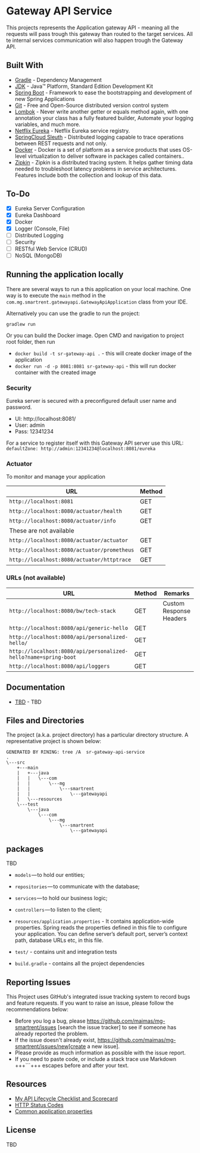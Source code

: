 # Gateway API Service

This projects represents the Application gateway API - meaning all the requests will pass trough this gateway than routed to the target services. 
All te internal services communication will also happen trough the Gateway API. 

## Built With

* 	[Gradle](https://gradle.com/) - Dependency Management
* 	[JDK](http://www.oracle.com/technetwork/java/javase/downloads/jdk8-downloads-2133151.html) - Java™ Platform, Standard Edition Development Kit 
* 	[Spring Boot](https://spring.io/projects/spring-boot) - Framework to ease the bootstrapping and development of new Spring Applications
* 	[Git](https://git-scm.com/) - Free and Open-Source distributed version control system 
* 	[Lombok](https://projectlombok.org/) - Never write another getter or equals method again, with one annotation your class has a fully featured builder, Automate your logging variables, and much more.
* 	[Netflix Eureka](https://spring.io/guides/gs/service-registration-and-discovery/) - Netflix Eureka service registry.
* 	[SpringCloud Sleuth](https://www.baeldung.com/spring-cloud-sleuth-single-application) - Distributed logging capable to trace operations between REST requests and not only.
* 	[Docker](https://www.docker.com/) - Docker is a set of platform as a service products that uses OS-level virtualization to deliver software in packages called containers..
* 	[Zipkin](https://www.zipkin.com/) - Zipkin is a distributed tracing system. It helps gather timing data needed to troubleshoot latency problems in service architectures. Features include both the collection and lookup of this data.

## To-Do

- [x] Eureka Server Configuration
- [x] Eureka Dashboard
- [x] Docker
- [x] Logger (Console, File)
- [ ] Distributed Logging
- [ ] Security
- [ ] RESTful Web Service (CRUD)
- [ ] NoSQL (MongoDB)

## Running the application locally

There are several ways to run a this application on your local machine.
One way is to execute the `main` method in the `com.mg.smartrent.gatewayapi.GatewayApiApplication` class from your IDE.


Alternatively you can use the gradle to run the project:

```shell
gradlew run
```

Or you can build the Docker image. Open CMD and navigation to project root folder, then run 
 * ``docker build -t sr-gateway-api .`` - this will create docker image of the application 
 * ``docker run -d -p 8081:8081 sr-gateway-api`` - this will run docker container with the created image

### Security
Eureka server is secured with a preconfigured default user name and password.
* UI: http://localhost:8081/
* User: admin
* Pass: 12341234
 
 For a service to register itself with this Gateway API server use this URL: ``defaultZone: http://admin:12341234@localhost:8081/eureka``
 
### Actuator

To monitor and manage your application

|  URL |  Method |
|----------|--------------|
|`http://localhost:8081`  						| GET |
|`http://localhost:8080/actuator/health`    	| GET |
|`http://localhost:8080/actuator/info`      	| GET |
| These are not available 
|`http://localhost:8080/actuator/actuator`  | GET |
|`http://localhost:8080/actuator/prometheus`| GET |
|`http://localhost:8080/actuator/httptrace` | GET |

### URLs (not available)

|  URL |  Method | Remarks |
|----------|--------------|--------------|
|`http://localhost:8080/bw/tech-stack`                           | GET | Custom Response Headers|
|`http://localhost:8080/api/generic-hello`                       | GET | |
|`http://localhost:8080/api/personalized-hello/`                 | GET | |
|`http://localhost:8080/api/personalized-hello?name=spring-boot` | GET | |
|`http://localhost:8080/api/loggers`                             | GET | |


## Documentation

* [TBD](https://documenter.getpostman.com/view/2449187/RWTiwzb2) - TBD

## Files and Directories

The project (a.k.a. project directory) has a particular directory structure. A representative project is shown below:

```
GENERATED BY RINING: tree /A  sr-gateway-api-service
.
\---src
    +---main
    |   +---java
    |   |   \---com
    |   |       \---mg
    |   |           \---smartrent
    |   |               \---gatewayapi
    |   \---resources
    \---test
        \---java
            \---com
                \---mg
                    \---smartrent
                        \---gatewayapi

```

## packages
TBD
- `models` — to hold our entities;
- `repositories` — to communicate with the database;
- `services` — to hold our business logic;
- `controllers` — to listen to the client;

- `resources/application.properties` - It contains application-wide properties. Spring reads the properties defined in this file to configure your application. You can define server’s default port, server’s context path, database URLs etc, in this file.

- `test/` - contains unit and integration tests

- `build.gradle` - contains all the project dependencies
 
## Reporting Issues

This Project uses GitHub's integrated issue tracking system to record bugs and feature requests. If you want to raise an issue, please follow the recommendations below:

* Before you log a bug, please https://github.com/maimas/mg-smartrent/issues [search the issue tracker]
  to see if someone has already reported the problem.
* If the issue doesn't already exist, https://github.com/maimas/mg-smartrent/issues/new[create a new issue]. 
* Please provide as much information as possible with the issue report.
* If you need to paste code, or include a stack trace use Markdown +++```+++ escapes before and after your text. 
  
## Resources

* [My API Lifecycle Checklist and Scorecard](https://dzone.com/articles/my-api-lifecycle-checklist-and-scorecard)
* [HTTP Status Codes](https://www.restapitutorial.com/httpstatuscodes.html)
* [Common application properties](https://docs.spring.io/spring-boot/docs/current/reference/html/common-application-properties.html)


## License
TBD
<!--[![FOSSA Status](https://app.fossa.io/api/projects/git%2Bgithub.com%2FSpring-Boot-Framework%2FSpring-Boot-Application-Template.svg?type=large)](https://app.fossa.io/projects/git%2Bgithub.com%2FSpring-Boot-Framework%2FSpring-Boot-Application-Template?ref=badge_large)-->